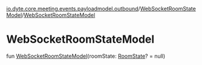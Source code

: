 [io.dyte.core.meeting.events.payloadmodel.outbound](../index.md)/[WebSocketRoomStateModel](index.md)/[WebSocketRoomStateModel](-web-socket-room-state-model.md)

# WebSocketRoomStateModel


fun [WebSocketRoomStateModel](-web-socket-room-state-model.md)(roomState: [RoomState](../-room-state/index.md)? = null)
